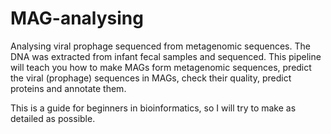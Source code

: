 # MAG-analysing
Analysing viral prophage sequenced from metagenomic sequences. The DNA was extracted from infant fecal samples and sequenced. This pipeline will teach you how to make MAGs form metagenomic sequences, predict the viral (prophage) sequences in MAGs, check their quality, predict proteins and annotate them.

This is a guide for beginners in bioinformatics, so I will try to make as detailed as possible. 
